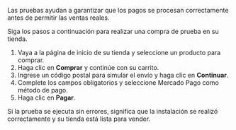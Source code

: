 Las pruebas ayudan a garantizar que los pagos se procesan correctamente antes de permitir las ventas reales.

Siga los pasos a continuación para realizar una compra de prueba en su tienda.

1. Vaya a la página de inicio de su tienda y seleccione un producto para comprar.
2. Haga clic en **Comprar** y continúe con su carrito.
3. Ingrese un código postal para simular el envío y haga clic en **Continuar**.
4. Complete los campos obligatorios y seleccione Mercado Pago como método de pago.
5. Haga clic en **Pagar**.

Si la prueba se ejecuta sin errores, significa que la instalación se realizó correctamente y su tienda está lista para vender.
